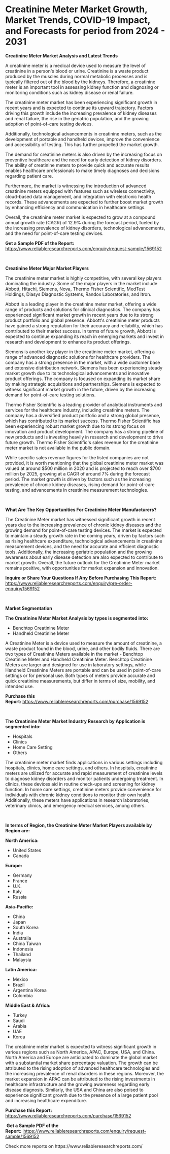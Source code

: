 <p><h1>Creatinine Meter Market Growth, Market Trends, COVID-19 Impact, and Forecasts for period from 2024 - 2031</h1></p><p><strong>Creatinine Meter Market Analysis and Latest Trends</strong></p>
<p><p>A creatinine meter is a medical device used to measure the level of creatinine in a person's blood or urine. Creatinine is a waste product produced by the muscles during normal metabolic processes and is typically filtered out of the blood by the kidneys. Therefore, a creatinine meter is an important tool in assessing kidney function and diagnosing or monitoring conditions such as kidney disease or renal failure.</p><p>The creatinine meter market has been experiencing significant growth in recent years and is expected to continue its upward trajectory. Factors driving this growth include the increasing prevalence of kidney diseases and renal failure, the rise in the geriatric population, and the growing adoption of point-of-care testing devices.</p><p>Additionally, technological advancements in creatinine meters, such as the development of portable and handheld devices, improve the convenience and accessibility of testing. This has further propelled the market growth.</p><p>The demand for creatinine meters is also driven by the increasing focus on preventive healthcare and the need for early detection of kidney disorders. The ability of creatinine meters to provide quick and accurate results enables healthcare professionals to make timely diagnoses and decisions regarding patient care.</p><p>Furthermore, the market is witnessing the introduction of advanced creatinine meters equipped with features such as wireless connectivity, cloud-based data management, and integration with electronic health records. These advancements are expected to further boost market growth by enhancing efficiency and communication in healthcare settings.</p><p>Overall, the creatinine meter market is expected to grow at a compound annual growth rate (CAGR) of 12.9% during the forecast period, fueled by the increasing prevalence of kidney disorders, technological advancements, and the need for point-of-care testing devices.</p></p>
<p><strong>Get a Sample PDF of the Report:&nbsp;</strong> <a href="https://www.reliableresearchreports.com/enquiry/request-sample/1569152">https://www.reliableresearchreports.com/enquiry/request-sample/1569152</a></p>
<p>&nbsp;</p>
<p><strong>Creatinine Meter Major Market Players</strong></p>
<p><p>The creatinine meter market is highly competitive, with several key players dominating the industry. Some of the major players in the market include Abbott, Hitachi, Siemens, Nova, Thermo Fisher Scientific, MedTest Holdings, Diasys Diagnostic Systems, Randox Laboratories, and Itron. </p><p>Abbott is a leading player in the creatinine meter market, offering a wide range of products and solutions for clinical diagnostics. The company has experienced significant market growth in recent years due to its strong product portfolio and global presence. Abbott's creatinine meter products have gained a strong reputation for their accuracy and reliability, which has contributed to their market success. In terms of future growth, Abbott is expected to continue expanding its reach in emerging markets and invest in research and development to enhance its product offerings.</p><p>Siemens is another key player in the creatinine meter market, offering a range of advanced diagnostic solutions for healthcare providers. The company has a strong presence in the market, with a wide customer base and extensive distribution network. Siemens has been experiencing steady market growth due to its technological advancements and innovative product offerings. The company is focused on expanding its market share by making strategic acquisitions and partnerships. Siemens is expected to witness significant market growth in the future, driven by the increasing demand for point-of-care testing solutions.</p><p>Thermo Fisher Scientific is a leading provider of analytical instruments and services for the healthcare industry, including creatinine meters. The company has a diversified product portfolio and a strong global presence, which has contributed to its market success. Thermo Fisher Scientific has been experiencing robust market growth due to its strong focus on innovation and product development. The company has a strong pipeline of new products and is investing heavily in research and development to drive future growth. Thermo Fisher Scientific's sales revenue for the creatinine meter market is not available in the public domain.</p><p>While specific sales revenue figures for the listed companies are not provided, it is worth mentioning that the global creatinine meter market was valued at around $500 million in 2020 and is projected to reach over $700 million by 2025, growing at a CAGR of around 7% during the forecast period. The market growth is driven by factors such as the increasing prevalence of chronic kidney diseases, rising demand for point-of-care testing, and advancements in creatinine measurement technologies.</p></p>
<p>&nbsp;</p>
<p><strong>What Are The Key Opportunities For Creatinine Meter Manufacturers?</strong></p>
<p><p>The Creatinine Meter market has witnessed significant growth in recent years due to the increasing prevalence of chronic kidney diseases and the growing demand for point-of-care testing devices. The market is expected to maintain a steady growth rate in the coming years, driven by factors such as rising healthcare expenditure, technological advancements in creatinine measurement devices, and the need for accurate and efficient diagnostic tools. Additionally, the increasing geriatric population and the growing awareness about early disease detection are also expected to contribute to market growth. Overall, the future outlook for the Creatinine Meter market remains positive, with opportunities for market expansion and innovation.</p></p>
<p><strong>Inquire or Share Your Questions If Any Before Purchasing This Report:</strong> <a href="https://www.reliableresearchreports.com/enquiry/pre-order-enquiry/1569152">https://www.reliableresearchreports.com/enquiry/pre-order-enquiry/1569152</a></p>
<p>&nbsp;</p>
<p><strong>Market Segmentation</strong></p>
<p><strong>The Creatinine Meter Market Analysis by types is segmented into:</strong></p>
<p><ul><li>Benchtop Creatinine Meter</li><li>Handheld Creatinine Meter</li></ul></p>
<p><p>A Creatinine Meter is a device used to measure the amount of creatinine, a waste product found in the blood, urine, and other bodily fluids. There are two types of Creatinine Meters available in the market - Benchtop Creatinine Meter and Handheld Creatinine Meter. Benchtop Creatinine Meters are larger and designed for use in laboratory settings, while Handheld Creatinine Meters are portable and can be used in point-of-care settings or for personal use. Both types of meters provide accurate and quick creatinine measurements, but differ in terms of size, mobility, and intended use.</p></p>
<p><strong>Purchase this Report:&nbsp;</strong><a href="https://www.reliableresearchreports.com/purchase/1569152">https://www.reliableresearchreports.com/purchase/1569152</a></p>
<p>&nbsp;</p>
<p><strong>The Creatinine Meter Market Industry Research by Application is segmented into:</strong></p>
<p><ul><li>Hospitals</li><li>Clinics</li><li>Home Care Setting</li><li>Others</li></ul></p>
<p><p>The creatinine meter market finds applications in various settings including hospitals, clinics, home care settings, and others. In hospitals, creatinine meters are utilized for accurate and rapid measurement of creatinine levels to diagnose kidney disorders and monitor patients undergoing treatment. In clinics, these devices aid in routine check-ups and screening for kidney function. In home care settings, creatinine meters provide convenience for individuals with chronic kidney conditions to monitor their own health. Additionally, these meters have applications in research laboratories, veterinary clinics, and emergency medical services, among others.</p></p>
<p>&nbsp;</p>
<p><strong>In terms of Region, the Creatinine Meter Market Players available by Region are:</strong></p>
<p>
    <p> <strong> North America: </strong>
        <ul>
            <li>United States</li>
            <li>Canada</li>
        </ul>
        </p> 
    <p> <strong> Europe: </strong>
        <ul>
            <li>Germany</li>
            <li>France</li>
            <li>U.K.</li>
            <li>Italy</li>
            <li>Russia</li>
        </ul>
        </p> 
    <p> <strong> Asia-Pacific: </strong>
        <ul>
            <li>China</li>
            <li>Japan</li>
            <li>South Korea</li>
            <li>India</li>
            <li>Australia</li>
            <li>China Taiwan</li>
            <li>Indonesia</li>
            <li>Thailand</li>
            <li>Malaysia</li>
        </ul>
        </p> 
    <p> <strong> Latin America: </strong>
        <ul>
            <li>Mexico</li>
            <li>Brazil</li>
            <li>Argentina Korea</li>
            <li>Colombia</li>
        </ul>
        </p> 
    <p> <strong> Middle East & Africa: </strong>
        <ul>
            <li>Turkey</li>
            <li>Saudi</li>
            <li>Arabia</li>
            <li>UAE</li>
            <li>Korea</li>
        </ul>
    </p>
    </p>
<p><p>The creatinine meter market is expected to witness significant growth in various regions such as North America, APAC, Europe, USA, and China. North America and Europe are anticipated to dominate the global market with a substantial market share percentage valuation. The growth can be attributed to the rising adoption of advanced healthcare technologies and the increasing prevalence of renal disorders in these regions. Moreover, the market expansion in APAC can be attributed to the rising investments in healthcare infrastructure and the growing awareness regarding early disease diagnosis. Similarly, the USA and China are also poised to experience significant growth due to the presence of a large patient pool and increasing healthcare expenditure.</p></p>
<p><strong>Purchase this Report: </strong><a href="https://www.reliableresearchreports.com/purchase/1569152">https://www.reliableresearchreports.com/purchase/1569152</a></p>
<p>&nbsp;<strong>Get a Sample PDF of the Report:&nbsp;&nbsp;</strong><a href="https://www.reliableresearchreports.com/enquiry/request-sample/1569152">https://www.reliableresearchreports.com/enquiry/request-sample/1569152</a></p>
<p><strong></strong></p>
<p>Check more reports on https://www.reliableresearchreports.com/</p>